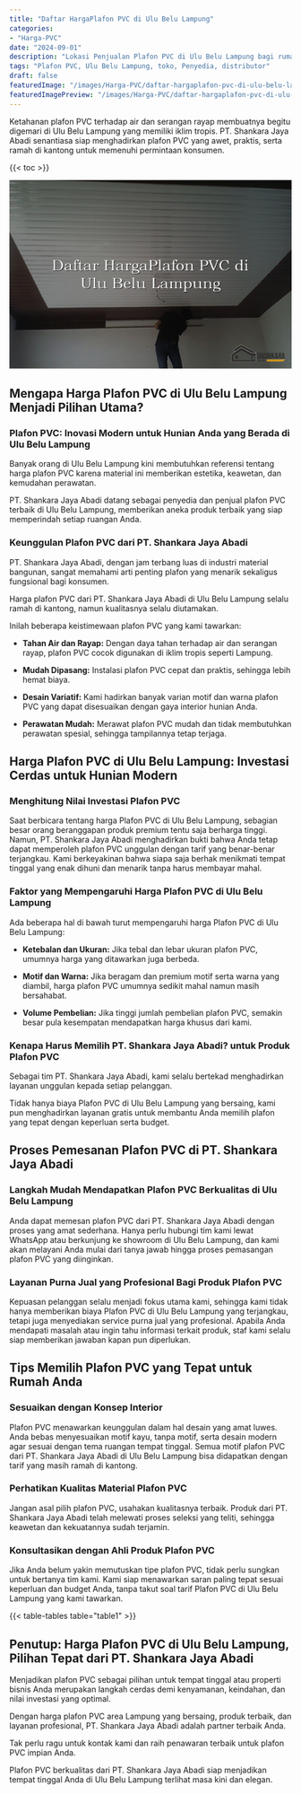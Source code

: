 ```yaml
---
title: "Daftar HargaPlafon PVC di Ulu Belu Lampung"
categories:
- "Harga-PVC"
date: "2024-09-01"
description: "Lokasi Penjualan Plafon PVC di Ulu Belu Lampung bagi rumah, perkantoran, serta ritel. Produk berkualitas, beragam motif, variasi warna menarik, dengan servis penempatan dikerjakan oleh tenaga ahli ahli serta garansi resmi!|Servis penyediaan Plafon PVC di Ulu Belu Lampung untuk keperluan tempat tinggal, perkantoran, maupun toko, dengan produk berkualitas dan penempatan oleh tenaga ahli ahli dan garansi resmi.|Alternatif Plafon PVC di Ulu Belu Lampung yang terpercaya bagi rumah, kantor, serta toko, dengan material terbaik dan pemasangan oleh tenaga ahli ahli dan garansi resmi.|Penjualan Plafon PVC di Ulu Belu Lampung untuk tempat tinggal, kantor, serta toko, dengan produk unggulan dan pemasangan dikerjakan oleh tenaga ahli profesional, disertai beserta kepastian resmi.}"
tags: "Plafon PVC, Ulu Belu Lampung, toko, Penyedia, distributor"
draft: false
featuredImage: "/images/Harga-PVC/daftar-hargaplafon-pvc-di-ulu-belu-lampung.png"
featuredImagePreview: "/images/Harga-PVC/daftar-hargaplafon-pvc-di-ulu-belu-lampung.png"
---
```


Ketahanan plafon PVC terhadap air dan serangan rayap membuatnya begitu digemari di Ulu Belu Lampung yang memiliki iklim tropis. PT. Shankara Jaya Abadi senantiasa siap menghadirkan plafon PVC yang awet, praktis, serta ramah di kantong untuk memenuhi permintaan konsumen.

{{< toc >}}

![Daftar HargaPlafon PVC di Ulu Belu Lampung](/images/Harga-PVC/Daftar-HargaPlafon-PVC-di-Ulu-Belu-Lampung.png)

## Mengapa Harga Plafon PVC di Ulu Belu Lampung Menjadi Pilihan Utama?

### Plafon PVC: Inovasi Modern untuk Hunian Anda yang Berada di Ulu Belu Lampung

Banyak orang di Ulu Belu Lampung kini membutuhkan referensi tentang harga plafon PVC karena material ini memberikan estetika, keawetan, dan kemudahan perawatan.

PT. Shankara Jaya Abadi datang sebagai penyedia dan penjual plafon PVC terbaik di Ulu Belu Lampung, memberikan aneka produk terbaik yang siap memperindah setiap ruangan Anda.

### Keunggulan Plafon PVC dari PT. Shankara Jaya Abadi

PT. Shankara Jaya Abadi, dengan jam terbang luas di industri material bangunan, sangat memahami arti penting plafon yang menarik sekaligus fungsional bagi konsumen.

Harga plafon PVC dari PT. Shankara Jaya Abadi di Ulu Belu Lampung selalu ramah di kantong, namun kualitasnya selalu diutamakan.

Inilah beberapa keistimewaan plafon PVC yang kami tawarkan:

- **Tahan Air dan Rayap:** Dengan daya tahan terhadap air dan serangan rayap, plafon PVC cocok digunakan di iklim tropis seperti Lampung.

- **Mudah Dipasang:** Instalasi plafon PVC cepat dan praktis, sehingga lebih hemat biaya.

- **Desain Variatif:** Kami hadirkan banyak varian motif dan warna plafon PVC yang dapat disesuaikan dengan gaya interior hunian Anda.

- **Perawatan Mudah:** Merawat plafon PVC mudah dan tidak membutuhkan perawatan spesial, sehingga tampilannya tetap terjaga.

## Harga Plafon PVC di Ulu Belu Lampung: Investasi Cerdas untuk Hunian Modern

### Menghitung Nilai Investasi Plafon PVC

Saat berbicara tentang harga Plafon PVC di Ulu Belu Lampung, sebagian besar orang beranggapan produk premium tentu saja berharga tinggi. Namun, PT. Shankara Jaya Abadi menghadirkan bukti bahwa Anda tetap dapat memperoleh plafon PVC unggulan dengan tarif yang benar-benar terjangkau. Kami berkeyakinan bahwa siapa saja berhak menikmati tempat tinggal yang enak dihuni dan menarik tanpa harus membayar mahal.

### Faktor yang Mempengaruhi Harga Plafon PVC di Ulu Belu Lampung

Ada beberapa hal di bawah turut mempengaruhi harga Plafon PVC di Ulu Belu Lampung:

- **Ketebalan dan Ukuran:** Jika tebal dan lebar ukuran plafon PVC, umumnya harga yang ditawarkan juga berbeda.

- **Motif dan Warna:** Jika beragam dan premium motif serta warna yang diambil, harga plafon PVC umumnya sedikit mahal namun masih bersahabat.

- **Volume Pembelian:** Jika tinggi jumlah pembelian plafon PVC, semakin besar pula kesempatan mendapatkan harga khusus dari kami.

### Kenapa Harus Memilih PT. Shankara Jaya Abadi? untuk Produk Plafon PVC

Sebagai tim PT. Shankara Jaya Abadi, kami selalu bertekad menghadirkan layanan unggulan kepada setiap pelanggan.

Tidak hanya biaya Plafon PVC di Ulu Belu Lampung yang bersaing, kami pun menghadirkan layanan gratis untuk membantu Anda memilih plafon yang tepat dengan keperluan serta budget.

## Proses Pemesanan Plafon PVC di PT. Shankara Jaya Abadi

### Langkah Mudah Mendapatkan Plafon PVC Berkualitas di Ulu Belu Lampung

Anda dapat memesan plafon PVC dari PT. Shankara Jaya Abadi dengan proses yang amat sederhana. Hanya perlu hubungi tim kami lewat WhatsApp atau berkunjung ke showroom di Ulu Belu Lampung, dan kami akan melayani Anda mulai dari tanya jawab hingga proses pemasangan plafon PVC yang diinginkan.

### Layanan Purna Jual yang Profesional Bagi Produk Plafon PVC

Kepuasan pelanggan selalu menjadi fokus utama kami, sehingga kami tidak hanya memberikan biaya Plafon PVC di Ulu Belu Lampung yang terjangkau, tetapi juga menyediakan service purna jual yang profesional. Apabila Anda mendapati masalah atau ingin tahu informasi terkait produk, staf kami selalu siap memberikan jawaban kapan pun diperlukan.

## Tips Memilih Plafon PVC yang Tepat untuk Rumah Anda

### Sesuaikan dengan Konsep Interior

Plafon PVC menawarkan keunggulan dalam hal desain yang amat luwes. Anda bebas menyesuaikan motif kayu, tanpa motif, serta desain modern agar sesuai dengan tema ruangan tempat tinggal. Semua motif plafon PVC dari PT. Shankara Jaya Abadi di Ulu Belu Lampung bisa didapatkan dengan tarif yang masih ramah di kantong.

### Perhatikan Kualitas Material Plafon PVC

Jangan asal pilih plafon PVC, usahakan kualitasnya terbaik. Produk dari PT. Shankara Jaya Abadi telah melewati proses seleksi yang teliti, sehingga keawetan dan kekuatannya sudah terjamin.

### Konsultasikan dengan Ahli Produk Plafon PVC

Jika Anda belum yakin memutuskan tipe plafon PVC, tidak perlu sungkan untuk bertanya tim kami. Kami siap menawarkan saran paling tepat sesuai keperluan dan budget Anda, tanpa takut soal tarif Plafon PVC di Ulu Belu Lampung yang kami tawarkan.

{{< table-tables table="table1" >}}

## Penutup: Harga Plafon PVC di Ulu Belu Lampung, Pilihan Tepat dari PT. Shankara Jaya Abadi

Menjadikan plafon PVC sebagai pilihan untuk tempat tinggal atau properti bisnis Anda merupakan langkah cerdas demi kenyamanan, keindahan, dan nilai investasi yang optimal.

Dengan harga plafon PVC area Lampung yang bersaing, produk terbaik, dan layanan profesional, PT. Shankara Jaya Abadi adalah partner terbaik Anda.

Tak perlu ragu untuk kontak kami dan raih penawaran terbaik untuk plafon PVC impian Anda.

Plafon PVC berkualitas dari PT. Shankara Jaya Abadi siap menjadikan tempat tinggal Anda di Ulu Belu Lampung terlihat masa kini dan elegan.

